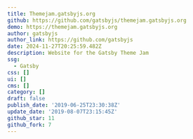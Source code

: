 ```yaml
---
title: Themejam.gatsbyjs.org
github: https://github.com/gatsbyjs/themejam.gatsbyjs.org
demo: https://themejam.gatsbyjs.org
author: gatsbyjs
author_link: https://github.com/gatsbyjs
date: 2024-11-27T20:25:59.482Z
description: Website for the Gatsby Theme Jam
ssg:
  - Gatsby
css: []
ui: []
cms: []
category: []
draft: false
publish_date: '2019-06-25T23:30:38Z'
update_date: '2019-08-07T23:15:45Z'
github_star: 11
github_fork: 7
---
```

